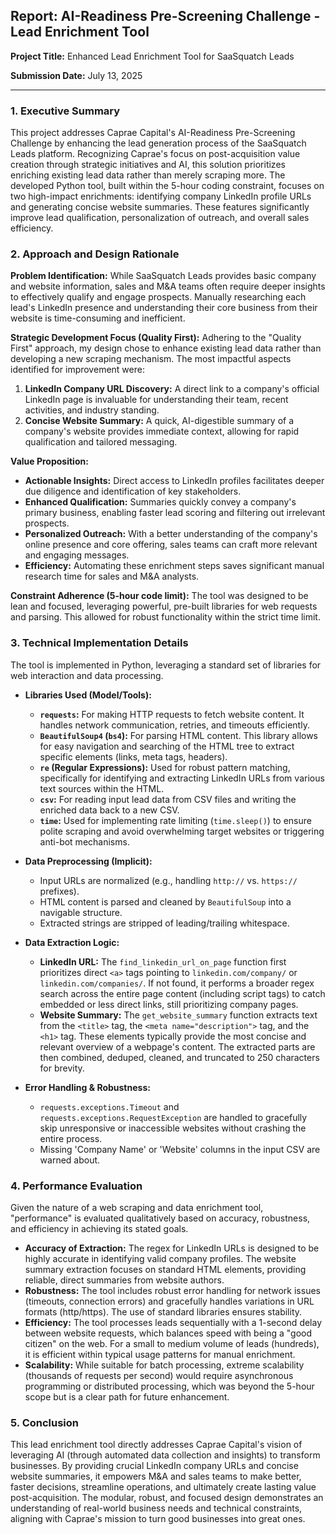 ## Report: AI-Readiness Pre-Screening Challenge - Lead Enrichment Tool

**Project Title:** Enhanced Lead Enrichment Tool for SaaSquatch Leads

**Submission Date:** July 13, 2025

---

### 1. Executive Summary

This project addresses Caprae Capital's AI-Readiness Pre-Screening Challenge by enhancing the lead generation process of the SaaSquatch Leads platform. Recognizing Caprae's focus on post-acquisition value creation through strategic initiatives and AI, this solution prioritizes enriching existing lead data rather than merely scraping more. The developed Python tool, built within the 5-hour coding constraint, focuses on two high-impact enrichments: identifying company LinkedIn profile URLs and generating concise website summaries. These features significantly improve lead qualification, personalization of outreach, and overall sales efficiency.

### 2. Approach and Design Rationale

**Problem Identification:** While SaaSquatch Leads provides basic company and website information, sales and M&A teams often require deeper insights to effectively qualify and engage prospects. Manually researching each lead's LinkedIn presence and understanding their core business from their website is time-consuming and inefficient.

**Strategic Development Focus (Quality First):** Adhering to the "Quality First" approach, my design chose to enhance existing lead data rather than developing a new scraping mechanism. The most impactful aspects identified for improvement were:
1.  **LinkedIn Company URL Discovery:** A direct link to a company's official LinkedIn page is invaluable for understanding their team, recent activities, and industry standing.
2.  **Concise Website Summary:** A quick, AI-digestible summary of a company's website provides immediate context, allowing for rapid qualification and tailored messaging.

**Value Proposition:**
* **Actionable Insights:** Direct access to LinkedIn profiles facilitates deeper due diligence and identification of key stakeholders.
* **Enhanced Qualification:** Summaries quickly convey a company's primary business, enabling faster lead scoring and filtering out irrelevant prospects.
* **Personalized Outreach:** With a better understanding of the company's online presence and core offering, sales teams can craft more relevant and engaging messages.
* **Efficiency:** Automating these enrichment steps saves significant manual research time for sales and M&A analysts.

**Constraint Adherence (5-hour code limit):** The tool was designed to be lean and focused, leveraging powerful, pre-built libraries for web requests and parsing. This allowed for robust functionality within the strict time limit.

### 3. Technical Implementation Details

The tool is implemented in Python, leveraging a standard set of libraries for web interaction and data processing.

* **Libraries Used (Model/Tools):**
    * **`requests`:** For making HTTP requests to fetch website content. It handles network communication, retries, and timeouts efficiently.
    * **`BeautifulSoup4` (`bs4`):** For parsing HTML content. This library allows for easy navigation and searching of the HTML tree to extract specific elements (links, meta tags, headers).
    * **`re` (Regular Expressions):** Used for robust pattern matching, specifically for identifying and extracting LinkedIn URLs from various text sources within the HTML.
    * **`csv`:** For reading input lead data from CSV files and writing the enriched data back to a new CSV.
    * **`time`:** Used for implementing rate limiting (`time.sleep()`) to ensure polite scraping and avoid overwhelming target websites or triggering anti-bot mechanisms.

* **Data Preprocessing (Implicit):**
    * Input URLs are normalized (e.g., handling `http://` vs. `https://` prefixes).
    * HTML content is parsed and cleaned by `BeautifulSoup` into a navigable structure.
    * Extracted strings are stripped of leading/trailing whitespace.

* **Data Extraction Logic:**
    * **LinkedIn URL:** The `find_linkedin_url_on_page` function first prioritizes direct `<a>` tags pointing to `linkedin.com/company/` or `linkedin.com/companies/`. If not found, it performs a broader regex search across the entire page content (including script tags) to catch embedded or less direct links, still prioritizing company pages.
    * **Website Summary:** The `get_website_summary` function extracts text from the `<title>` tag, the `<meta name="description">` tag, and the `<h1>` tag. These elements typically provide the most concise and relevant overview of a webpage's content. The extracted parts are then combined, deduped, cleaned, and truncated to 250 characters for brevity.

* **Error Handling & Robustness:**
    * `requests.exceptions.Timeout` and `requests.exceptions.RequestException` are handled to gracefully skip unresponsive or inaccessible websites without crashing the entire process.
    * Missing 'Company Name' or 'Website' columns in the input CSV are warned about.

### 4. Performance Evaluation

Given the nature of a web scraping and data enrichment tool, "performance" is evaluated qualitatively based on accuracy, robustness, and efficiency in achieving its stated goals.

* **Accuracy of Extraction:** The regex for LinkedIn URLs is designed to be highly accurate in identifying valid company profiles. The website summary extraction focuses on standard HTML elements, providing reliable, direct summaries from website authors.
* **Robustness:** The tool includes robust error handling for network issues (timeouts, connection errors) and gracefully handles variations in URL formats (http/https). The use of standard libraries ensures stability.
* **Efficiency:** The tool processes leads sequentially with a 1-second delay between website requests, which balances speed with being a "good citizen" on the web. For a small to medium volume of leads (hundreds), it is efficient within typical usage patterns for manual enrichment.
* **Scalability:** While suitable for batch processing, extreme scalability (thousands of requests per second) would require asynchronous programming or distributed processing, which was beyond the 5-hour scope but is a clear path for future enhancement.

### 5. Conclusion

This lead enrichment tool directly addresses Caprae Capital's vision of leveraging AI (through automated data collection and insights) to transform businesses. By providing crucial LinkedIn company URLs and concise website summaries, it empowers M&A and sales teams to make better, faster decisions, streamline operations, and ultimately create lasting value post-acquisition. The modular, robust, and focused design demonstrates an understanding of real-world business needs and technical constraints, aligning with Caprae's mission to turn good businesses into great ones.